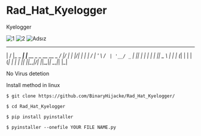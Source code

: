 # Rad_Hat_Kyelogger
Kyelogger











                                               
![1](https://user-images.githubusercontent.com/74489628/132389091-be013880-ffa7-4a21-b7e6-544c69949e97.png)
![2](https://user-images.githubusercontent.com/74489628/132389099-a96618bf-2cc5-4d01-9f29-abb40aa81514.png)
![Adsız](https://user-images.githubusercontent.com/74489628/132389102-c238fc87-8578-4a1b-99fd-55faec01adc6.png)



 __  __           _                      __  __ 
|  \/  |_   _ ___| |__   __ _ _ __ __ _ / _|/ _|
| |\/| | | | / __| '_ \ / _` | '__/ _` | |_| |_ 
| |  | | |_| \__ \ | | | (_| | | | (_| |  _|  _|
|_|  |_|\__,_|___/_| |_|\__,_|_|  \__,_|_| |_|  


No Virus detetion


Install method in linux

    $ git clone https://github.com/BinaryHijacke/Rad_Hat_Kyelogger/
    
    $ cd Rad_Hat_Kyelogger
    
    $ pip install pyinstaller
    
    $ pyinstaller --onefile YOUR FILE NAME.py
    


